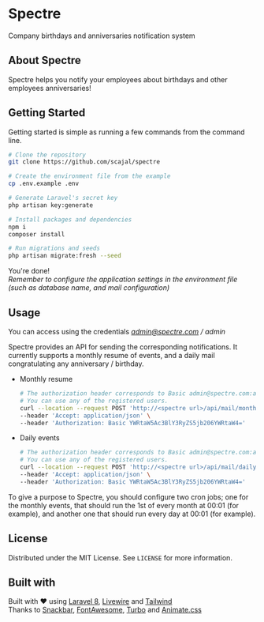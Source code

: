# Spectre
Company birthdays and anniversaries notification system

## About Spectre
Spectre helps you notify your employees about birthdays and other employees anniversaries!

## Getting Started

Getting started is simple as running a few commands from the command line.

```sh
# Clone the repository
git clone https://github.com/scajal/spectre

# Create the environment file from the example
cp .env.example .env

# Generate Laravel's secret key
php artisan key:generate

# Install packages and dependencies
npm i
composer install

# Run migrations and seeds
php artisan migrate:fresh --seed
```

You're done!  
*Remember to configure the application settings in the environment file (such as database name, and mail configuration)*

## Usage

You can access using the credentials *admin@spectre.com / admin*

Spectre provides an API for sending the corresponding notifications. It currently supports a monthly resume of events, and
a daily mail congratulating any anniversary / birthday.

* Monthly resume
    ```sh
    # The authorization header corresponds to Basic admin@spectre.com:admin
    # You can use any of the registered users.
    curl --location --request POST 'http://<spectre url>/api/mail/monthly-events' \
    --header 'Accept: application/json' \
    --header 'Authorization: Basic YWRtaW5Ac3BlY3RyZS5jb206YWRtaW4='
    ```

* Daily events
    ```sh
    # The authorization header corresponds to Basic admin@spectre.com:admin
    # You can use any of the registered users.
    curl --location --request POST 'http://<spectre url>/api/mail/daily-events' \
    --header 'Accept: application/json' \
    --header 'Authorization: Basic YWRtaW5Ac3BlY3RyZS5jb206YWRtaW4='
    ```

To give a purpose to Spectre, you should configure two cron jobs; one for the monthly events, that should run the 1st of every month
at 00:01 (for example), and another one that should run every day at 00:01 (for example).

## License

Distributed under the MIT License. See `LICENSE` for more information.

## Built with

Built with ❤ using [Laravel 8](https://laravel.com), [Livewire](https://laravel-livewire.com) and [Tailwind](https://tailwindcss.com)  
Thanks to [Snackbar](https://www.polonel.com/snackbar), [FontAwesome](http://fontawesome.com/), [Turbo](https://turbo.hotwire.dev) and [Animate.css](https://animate.style/)